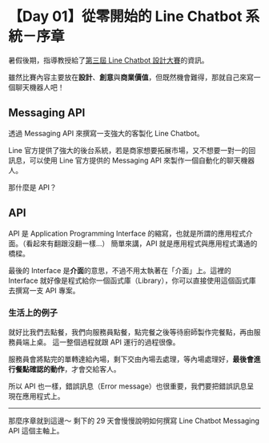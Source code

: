 # 【Day 01】從零開始的 Line Chatbot 系統－序章
暑假後期，指導教授給了[第三屆 Line Chatbot 設計大賽](https://contest.bhuntr.com/tw/fklc6b98o0ueubrzel/home/)的資訊。

雖然比賽內容主要放在**設計**、**創意**與**商業價值**，但既然機會難得，那就自己來寫一個聊天機器人吧！

## Messaging API

透過 Messaging API 來撰寫一支強大的客製化 Line Chatbot。

Line 官方提供了強大的後台系統，若是商家想要拓展市場，又不想要一對一的回訊息，可以使用 Line 官方提供的 Messaging API 來製作一個自動化的聊天機器人。

那什麼是 API？

## API 

API 是 Application Programming Interface 的縮寫，也就是所謂的應用程式介面。（看起來有翻跟沒翻一樣...）
簡單來講，API 就是應用程式與應用程式溝通的橋樑。

最後的 Interface 是**介面**的意思，不過不用太執著在「介面」上。這裡的 Interface 就好像是程式給你一個函式庫（Library），你可以直接使用這個函式庫去撰寫一支 API 專案。

### 生活上的例子

就好比我們去點餐，我們向服務員點餐，點完餐之後等待廚師製作完餐點，再由服務員端上桌。
這一整個過程就跟 API 運行的過程很像。

服務員會將點完的單轉達給內場，剩下交由內場去處理，等內場處理好，**最後會進行餐點確認的動作**，才會交給客人。

所以 API 也一樣，錯誤訊息（Error message）也很重要，我們要把錯誤訊息呈現在應用程式上。

---

那麼序章就到這邊～
剩下的 29 天會慢慢說明如何撰寫 Line Chatbot Messaging API 這個主軸上。
